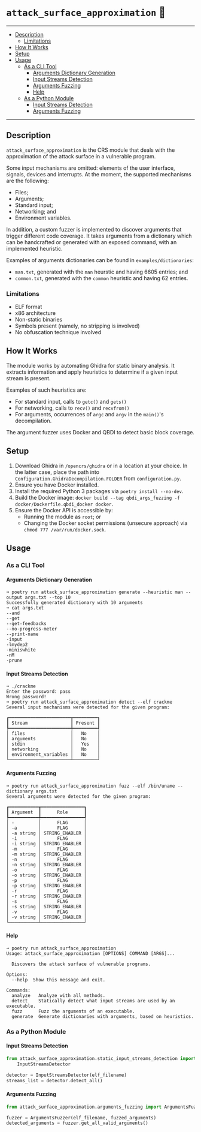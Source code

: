# `attack_surface_approximation` 🤺

---

- [Description](#description)
  - [Limitations](#limitations)
- [How It Works](#how-it-works)
- [Setup](#setup)
- [Usage](#usage)
  - [As a CLI Tool](#as-a-cli-tool)
    - [Arguments Dictionary Generation](#arguments-dictionary-generation)
    - [Input Streams Detection](#input-streams-detection)
    - [Arguments Fuzzing](#arguments-fuzzing)
    - [Help](#help)
  - [As a Python Module](#as-a-python-module)
    - [Input Streams Detection](#input-streams-detection-1)
    - [Arguments Fuzzing](#arguments-fuzzing-1)

---

## Description

`attack_surface_approximation` is the CRS module that deals with the approximation of the attack surface in a vulnerable program.

Some input mechanisms are omitted: elements of the user interface, signals, devices and interrupts. At the moment, the supported mechanisms are the following:
- Files;
- Arguments;
- Standard input;
- Networking; and
- Environment variables.

In addition, a custom fuzzer is implemented to discover arguments that trigger different code coverage. It takes arguments from a dictionary which can be handcrafted or generated with an exposed command, with an implemented heuristic.

Examples of arguments dictionaries can be found in `examples/dictionaries`:
- `man.txt`, generated with the `man` heurstic and having 6605 entries; and
- `common.txt`, generated with the `common` heuristic and having 62 entries.

### Limitations

- ELF format
- x86 architecture
- Non-static binaries
- Symbols present (namely, no stripping is involved)
- No obfuscation technique involved

## How It Works

The module works by automating Ghidra for static binary analysis. It extracts information and apply heuristics to determine if a given input stream is present.

Examples of such heuristics are:
- For standard input, calls to `getc()` and `gets()`
- For networking, calls to `recv()` and `recvfrom()`
- For arguments, occurrences of `argc` and `argv` in the `main()`'s decompilation.

The argument fuzzer uses Docker and QBDI to detect basic block coverage.

## Setup

1. Download Ghidra in `/opencrs/ghidra` or in a location at your choice. In the latter case, place the path into `Configuration.GhidraDecompilation.FOLDER` from `configuration.py`.
2. Ensure you have Docker installed.
3. Install the required Python 3 packages via `poetry install --no-dev`.
4. Build the Docker image: `docker build --tag qbdi_args_fuzzing -f docker/Dockerfile.qbdi_docker docker`.
5. Ensure the Docker API is accessible by:
   - Running the module as `root`; or
   - Changing the Docker socket permissions (unsecure approach) via `chmod 777 /var/run/docker.sock`.

## Usage

### As a CLI Tool

#### Arguments Dictionary Generation

```
➜ poetry run attack_surface_approximation generate --heuristic man --output args.txt --top 10
Successfully generated dictionary with 10 arguments
➜ cat args.txt
--and
--get
--get-feedbacks
--no-progress-meter
--print-name
-input
-lmydep2
-miniswhite
-nM
-prune
```

#### Input Streams Detection

```
➜ ./crackme
Enter the password: pass
Wrong password!
➜ poetry run attack_surface_approximation detect --elf crackme
Several input mechanisms were detected for the given program:

┏━━━━━━━━━━━━━━━━━━━━━━━┳━━━━━━━━━┓
┃ Stream                ┃ Present ┃
┡━━━━━━━━━━━━━━━━━━━━━━━╇━━━━━━━━━┩
│ files                 │   No    │
│ arguments             │   No    │
│ stdin                 │   Yes   │
│ networking            │   No    │
│ environment_variables │   No    │
└───────────────────────┴─────────┘
```

#### Arguments Fuzzing

```
➜ poetry run attack_surface_approximation fuzz --elf /bin/uname --dictionary args.txt
Several arguments were detected for the given program:

┏━━━━━━━━━━━┳━━━━━━━━━━━━━━━━┓
┃ Argument  ┃      Role      ┃
┡━━━━━━━━━━━╇━━━━━━━━━━━━━━━━┩
│ -         │      FLAG      │
│ -a        │      FLAG      │
│ -a string │ STRING_ENABLER │
│ -i        │      FLAG      │
│ -i string │ STRING_ENABLER │
│ -m        │      FLAG      │
│ -m string │ STRING_ENABLER │
│ -n        │      FLAG      │
│ -n string │ STRING_ENABLER │
│ -o        │      FLAG      │
│ -o string │ STRING_ENABLER │
│ -p        │      FLAG      │
│ -p string │ STRING_ENABLER │
│ -r        │      FLAG      │
│ -r string │ STRING_ENABLER │
│ -s        │      FLAG      │
│ -s string │ STRING_ENABLER │
│ -v        │      FLAG      │
│ -v string │ STRING_ENABLER │
└───────────┴────────────────┘
```

#### Help

```
➜ poetry run attack_surface_approximation
Usage: attack_surface_approximation [OPTIONS] COMMAND [ARGS]...

  Discovers the attack surface of vulnerable programs.

Options:
  --help  Show this message and exit.

Commands:
  analyze   Analyze with all methods.
  detect    Statically detect what input streams are used by an executable.
  fuzz      Fuzz the arguments of an executable.
  generate  Generate dictionaries with arguments, based on heuristics.
```

### As a Python Module

#### Input Streams Detection

```python
from attack_surface_approximation.static_input_streams_detection import \
    InputStreamsDetector

detector = InputStreamsDetector(elf_filename)
streams_list = detector.detect_all()
```

#### Arguments Fuzzing

```python
from attack_surface_approximation.arguments_fuzzing import ArgumentsFuzzer

fuzzer = ArgumentsFuzzer(elf_filename, fuzzed_arguments)
detected_arguments = fuzzer.get_all_valid_arguments()
```